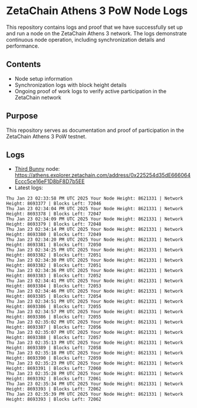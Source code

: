 # ZetaChain Athens 3 PoW Node Logs
This repository contains logs and proof that we have successfully set up and run a node on the ZetaChain Athens 3 network. The logs demonstrate continuous node operation, including synchronization details and performance.

## Contents
- Node setup information
- Synchronization logs with block height details
- Ongoing proof of work logs to verify active participation in the ZetaChain network

## Purpose
This repository serves as documentation and proof of participation in the ZetaChain Athens 3 PoW testnet.

## Logs

- [Third Bunny](https://thirdbunny.xyz/) node: https://athens.explorer.zetachain.com/address/0x225254d35dE666064Eccc5ce16eF1D8bF8D7b5EE
- Latest logs:
```
Thu Jan 23 02:33:58 PM UTC 2025 Your Node Height: 8621331 | Network Height: 8693377 | Blocks Left: 72046
Thu Jan 23 02:34:04 PM UTC 2025 Your Node Height: 8621331 | Network Height: 8693378 | Blocks Left: 72047
Thu Jan 23 02:34:09 PM UTC 2025 Your Node Height: 8621331 | Network Height: 8693379 | Blocks Left: 72048
Thu Jan 23 02:34:14 PM UTC 2025 Your Node Height: 8621331 | Network Height: 8693380 | Blocks Left: 72049
Thu Jan 23 02:34:20 PM UTC 2025 Your Node Height: 8621331 | Network Height: 8693381 | Blocks Left: 72050
Thu Jan 23 02:34:25 PM UTC 2025 Your Node Height: 8621331 | Network Height: 8693382 | Blocks Left: 72051
Thu Jan 23 02:34:30 PM UTC 2025 Your Node Height: 8621331 | Network Height: 8693382 | Blocks Left: 72051
Thu Jan 23 02:34:36 PM UTC 2025 Your Node Height: 8621331 | Network Height: 8693383 | Blocks Left: 72052
Thu Jan 23 02:34:41 PM UTC 2025 Your Node Height: 8621331 | Network Height: 8693384 | Blocks Left: 72053
Thu Jan 23 02:34:46 PM UTC 2025 Your Node Height: 8621331 | Network Height: 8693385 | Blocks Left: 72054
Thu Jan 23 02:34:51 PM UTC 2025 Your Node Height: 8621331 | Network Height: 8693386 | Blocks Left: 72055
Thu Jan 23 02:34:57 PM UTC 2025 Your Node Height: 8621331 | Network Height: 8693386 | Blocks Left: 72055
Thu Jan 23 02:35:02 PM UTC 2025 Your Node Height: 8621331 | Network Height: 8693387 | Blocks Left: 72056
Thu Jan 23 02:35:07 PM UTC 2025 Your Node Height: 8621331 | Network Height: 8693388 | Blocks Left: 72057
Thu Jan 23 02:35:13 PM UTC 2025 Your Node Height: 8621331 | Network Height: 8693389 | Blocks Left: 72058
Thu Jan 23 02:35:18 PM UTC 2025 Your Node Height: 8621331 | Network Height: 8693390 | Blocks Left: 72059
Thu Jan 23 02:35:23 PM UTC 2025 Your Node Height: 8621331 | Network Height: 8693391 | Blocks Left: 72060
Thu Jan 23 02:35:28 PM UTC 2025 Your Node Height: 8621331 | Network Height: 8693392 | Blocks Left: 72061
Thu Jan 23 02:35:34 PM UTC 2025 Your Node Height: 8621331 | Network Height: 8693393 | Blocks Left: 72062
Thu Jan 23 02:35:39 PM UTC 2025 Your Node Height: 8621331 | Network Height: 8693393 | Blocks Left: 72062
```
